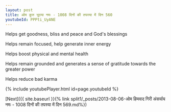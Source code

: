 ```yaml
---
layout: post
title: ओम कुरु भुठया नमः - 1008 दिनों की तपस्या में दिन 560
youtubeId: PPPti_UyANE
---
```

 
 
Helps get goodness, bliss and peace and God's blessings
 
Helps remain focused, help generate inner energy 
 
Helps boost physical and mental health 
 
Helps remain grounded and generates a sense of gratitude towards the greater power 
 
Helps reduce bad karma
 
 
 
 


{% include youtubePlayer.html id=page.youtubeId %}
 
[Next]({{ site.baseurl }}{% link  split1/_posts/2013-08-06-ओम हिमवाद गिरी अंसर्याय नमः - 1008 दिनों की तपस्या में दिन 569.md%})
 
